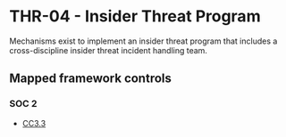 # THR-04 - Insider Threat Program
Mechanisms exist to implement an insider threat program that includes a cross-discipline insider threat incident handling team. 
## Mapped framework controls
### SOC 2
- [CC3.3](../soc2/cc33.md)